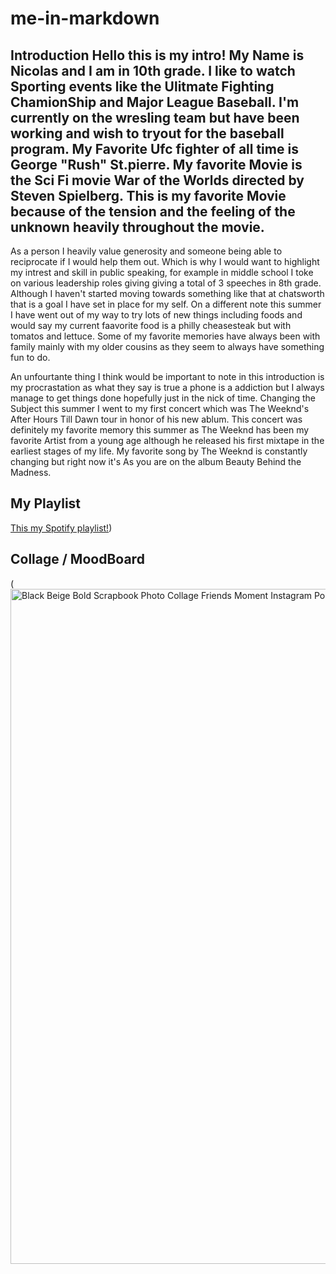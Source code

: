 # me-in-markdown

## Introduction Hello this is my intro! My Name is Nicolas and I am in 10th grade. I like to watch Sporting events like the Ulitmate Fighting ChamionShip and Major League Baseball.  I'm currently on the wresling team but have been working and wish to tryout for the baseball program. My Favorite Ufc fighter of all time is George "Rush" St.pierre. My favorite Movie is the Sci Fi movie War of the Worlds directed by Steven Spielberg. This is my favorite Movie because of the tension and the feeling of the unknown heavily throughout the movie.

As a person I heavily value generosity and someone being able to reciprocate if I would help them out. Which is why I would want to highlight my intrest and skill in public speaking, for example in middle school I toke on various leadership roles giving giving a total of 3 speeches in 8th grade. Although I haven't started moving towards something like that at chatsworth that is a goal I have set in place for my self. On a different note this summer I have went out of my way to try lots of new things including foods and would say my current faavorite food is a philly cheasesteak but with tomatos and lettuce. Some of my favorite memories have always been with family mainly with my older cousins as they seem to always have something fun to do.

An unfourtante thing I think would be important to note in this introduction is my procrastation as what they say is true a phone is a addiction but I always manage to get things done hopefully just in the nick of time. Changing the Subject this summer I went to my first concert which was The Weeknd's After Hours Till Dawn tour in honor of his new ablum. This concert was definitely my favorite memory this summer as The Weeknd has been my favorite Artist from a young age although he released his first mixtape in the earliest stages of my life.  My favorite song by The Weeknd is constantly changing but right now it's As you are on the album Beauty Behind the Madness.

## My Playlist
[This my Spotify playlist!](https://open.spotify.com/playlist/42OnrSXBW19pJx2tSFHBrt?si=ouVQTFJ5TeOlcUjmutac0A&pt=03661f1f284f7e237e3fecb84282e125&pi=9oWpe7CAQIG1J))

## Collage / MoodBoard
(<img width="1080" height="1080" alt="Black Beige Bold Scrapbook Photo Collage Friends Moment Instagram Post" src="https://github.com/user-attachments/assets/9244848e-2012-42cb-b405-38ba452e1aae" />
